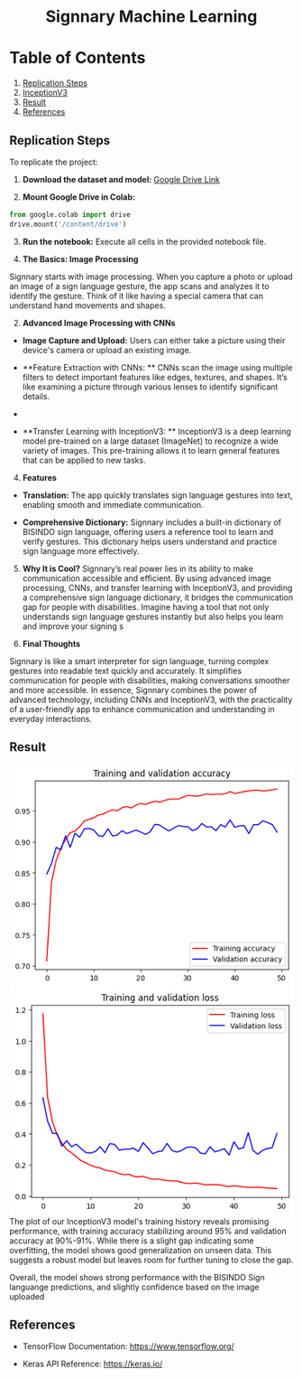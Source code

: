 <p align="center">
  <h1 align="center"><b>Signnary Machine Learning</b></h1>
</p>

# **Table of Contents**

1. [Replication Steps](#replication-steps)
2. [InceptionV3](#xception-model)
3. [Result](#result)
4. [References](#references)

## **Replication Steps**

To replicate the project:

1. **Download the dataset and model:** [Google Drive Link](https://drive.google.com/drive/folders/1K4rDIEgUuPtyv4ChDCTJVHQ4Mz463XK_?usp=sharing)

2. **Mount Google Drive in Colab:**

```python
from google.colab import drive
drive.mount('/content/drive')
```

3. **Run the notebook:** Execute all cells in the provided notebook file.


1. **The Basics: Image Processing**

Signnary starts with image processing. When you capture a photo or upload an image of a sign language gesture, the app scans and analyzes it to identify the gesture. Think of it like having a special camera that can understand hand movements and shapes.

2. **Advanced Image Processing with CNNs**

* **Image Capture and Upload:** Users can either take a picture using their device's camera or upload an existing image.


* **Feature Extraction with CNNs: ** CNNs scan the image using multiple filters to detect important features like edges, textures, and shapes. It’s like examining a picture through various lenses to identify significant details.
* 
* **Transfer Learning with InceptionV3: ** InceptionV3 is a deep learning model pre-trained on a large dataset (ImageNet) to recognize a wide variety of images. This pre-training allows it to learn general features that can be applied to new tasks.


4. **Features**

* **Translation:** The app quickly translates sign language gestures into text, enabling smooth and immediate communication.
  
* **Comprehensive Dictionary:** Signnary includes a built-in dictionary of BISINDO sign language, offering users a reference tool to learn and verify gestures. This dictionary helps users understand and practice sign language more effectively.

5. **Why It is Cool?**
Signnary’s real power lies in its ability to make communication accessible and efficient. By using advanced image processing, CNNs, and transfer learning with InceptionV3, and providing a comprehensive sign language dictionary, it bridges the communication gap for people with disabilities. Imagine having a tool that not only understands sign language gestures instantly but also helps you learn and improve your signing s

6. **Final Thoughts**

Signnary is like a smart interpreter for sign language, turning complex gestures into readable text quickly and accurately. It simplifies communication for people with disabilities, making conversations smoother and more accessible. In essence, Signnary combines the power of advanced technology, including CNNs and InceptionV3, with the practicality of a user-friendly app to enhance communication and understanding in everyday interactions.


## Result

![InceptionV3 Accuracy](Acc.png)
![InceptionV3 Loss](Val.png)
The plot of our InceptionV3 model's training history reveals promising performance, with training accuracy stabilizing around 95% and validation accuracy at 90%-91%. While there is a slight gap indicating some overfitting, the model shows good generalization on unseen data. This suggests a robust model but leaves room for further tuning to close the gap.

Overall, the model shows strong performance with the BISINDO Sign languange predictions, and slightly confidence based on the image uploaded

## References

* TensorFlow Documentation: https://www.tensorflow.org/

* Keras API Reference: https://keras.io/
